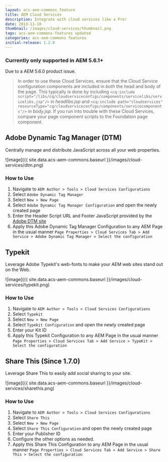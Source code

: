 ```yaml
---
layout: acs-aem-commons_feature
title: AEM Cloud Services
description: Integrate with cloud services like a Pro!
date: 2013-11-10
thumbnail: /images/cloud-services/thumbnail.png
tags: acs-aem-commons-features updated
categories: acs-aem-commons features
initial-release: 1.2.0
---
```


### Currently only supported in AEM 5.6.1+

Due to a AEM 5.6.0 product issue.

> In order to use these Cloud Services, ensure that the Cloud Service configuration components are included in *both* the head and body of the page. This typically is done by including `<cq:include script="/libs/cq/cloudserviceconfigs/components/servicelibs/servicelibs.jsp"/>` in _headlibs.jsp_ and `<cq:include path="cloudservices" resourceType="cq/cloudserviceconfigs/components/servicecomponents"/>` in _body.jsp_. If you run into trouble with these Cloud Services, compare your page component scripts to the Foundation page component.

## Adobe Dynamic Tag Manager (DTM)

Centrally manage and distribute JavaScript across all your web properties.

![image]({{ site.data.acs-aem-commons.baseurl }}/images/cloud-services/dtm.png)

### How to Use

1. Navigate to `AEM Author > Tools > Cloud Services Configurations`
2. Select `Adobe Dynamic Tag Manager`
3. Select `New > New Page`
4. Select `Adobe Dynamic Tag Manager Configuration` and open the newly created page
5. Enter the Header Script URL and Footer JavaScript provided by the [Adobe DTM site](http://dtm.adobe.com)
6. Apply this Adobe Dynamic Tag Manager Configuration to any AEM Page in the usual manner
	`Page Properties > Cloud Services Tab > Add Service > Adobe Dynamic Tag Manager > Select the configuration`


## Typekit

Leverage Adobe Typekit's web-fonts to make your AEM web sites stand out on the Web.

![image]({{ site.data.acs-aem-commons.baseurl }}/images/cloud-services/typekit.png)

### How to Use

1. Navigate to `AEM Author > Tools > Cloud Services Configurations`
2. Select `Typekit`
3. Select `New > New Page`
4. Select `Typekit Configuration` and open the newly created page
5. Enter your Kit ID
6. Apply this Typekit Configuration to any AEM Page in the usual manner
	`Page Properties > Cloud Services Tab > Add Service > TypeKit > Select the configuration`


## Share This (Since 1.7.0)

Leverage Share This to easily add social sharing to your site.

![image]({{ site.data.acs-aem-commons.baseurl }}/images/cloud-services/sharethis.png)

### How to Use

1. Navigate to `AEM Author > Tools > Cloud Services Configurations`
2. Select `Share This`
3. Select `New > New Page`
4. Select `Share This Configuration` and open the newly created page
5. Enter your Publisher ID
6. Configure the other options as needed.
7. Apply this Share This Configuration to any AEM Page in the usual manner
	`Page Properties > Cloud Services Tab > Add Service > Share This > Select the configuration`


